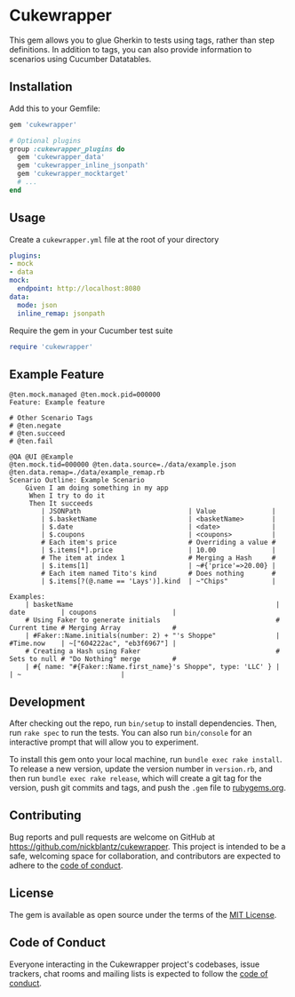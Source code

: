 # Cukewrapper

This gem allows you to glue Gherkin to tests using tags, rather than step 
definitions. In addition to tags, you can also provide information to 
scenarios using Cucumber Datatables. 

## Installation

Add this to your Gemfile:

```ruby
gem 'cukewrapper'

# Optional plugins
group :cukewrapper_plugins do
  gem 'cukewrapper_data'
  gem 'cukewrapper_inline_jsonpath'
  gem 'cukewrapper_mocktarget'
  # ...
end
```

## Usage

Create a `cukewrapper.yml` file at the root of your directory

```yaml
plugins:
- mock
- data
mock:
  endpoint: http://localhost:8080
data:
  mode: json
  inline_remap: jsonpath
```

Require the gem in your Cucumber test suite

```ruby
require 'cukewrapper'
```

## Example Feature

```gherkin
@ten.mock.managed @ten.mock.pid=000000
Feature: Example feature

# Other Scenario Tags
# @ten.negate
# @ten.succeed
# @ten.fail

@QA @UI @Example
@ten.mock.tid=000000 @ten.data.source=./data/example.json @ten.data.remap=./data/example_remap.rb
Scenario Outline: Example Scenario
    Given I am doing something in my app
     When I try to do it
     Then It succeeds
        | JSONPath                           | Value              |
        | $.basketName                       | <basketName>       |
        | $.date                             | <date>             |
        | $.coupons                          | <coupons>          |
        # Each item's price                  # Overriding a value #
        | $.items[*].price                   | 10.00              |
        # The item at index 1                # Merging a Hash     #
        | $.items[1]                         | ~#{'price'=>20.00} |
        # Each item named Tito's kind        # Does nothing       #
        | $.items[?(@.name == 'Lays')].kind  | ~"Chips"           |

Examples:
    | basketName                                                   | date         | coupons                   |
    # Using Faker to generate initials                             # Current time # Merging Array             #
    | #Faker::Name.initials(number: 2) + "'s Shoppe"               | #Time.now    | ~["604222ac", "eb3f6967"] |
    # Creating a Hash using Faker                                  # Sets to null # "Do Nothing" merge        #
    | #{ name: "#{Faker::Name.first_name}'s Shoppe", type: 'LLC' } |              | ~                         |
```

## Development

After checking out the repo, run `bin/setup` to install dependencies. Then, run `rake spec` to run the tests. You can also run `bin/console` for an interactive prompt that will allow you to experiment.

To install this gem onto your local machine, run `bundle exec rake install`. To release a new version, update the version number in `version.rb`, and then run `bundle exec rake release`, which will create a git tag for the version, push git commits and tags, and push the `.gem` file to [rubygems.org](https://rubygems.org).

## Contributing

Bug reports and pull requests are welcome on GitHub at https://github.com/nickblantz/cukewrapper. This project is intended to be a safe, welcoming space for collaboration, and contributors are expected to adhere to the [code of conduct](https://github.com/nickblantz/cukewrapper/blob/master/CODE_OF_CONDUCT.md).


## License

The gem is available as open source under the terms of the [MIT License](https://opensource.org/licenses/MIT).

## Code of Conduct

Everyone interacting in the Cukewrapper project's codebases, issue trackers, chat rooms and mailing lists is expected to follow the [code of conduct](https://github.com/nickblantz/cukewrapper/blob/master/CODE_OF_CONDUCT.md).
